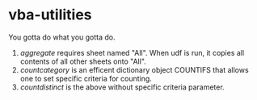 vba-utilities
=============

You gotta do what you gotta do.

1. *aggregate* requires sheet named "All". When udf is run, it copies all contents of all other sheets onto "All".
2. *countcategory* is an efficent dictionary object COUNTIFS that allows one to set specific criteria for counting.
3. *countdistinct* is the above without specific criteria parameter.

